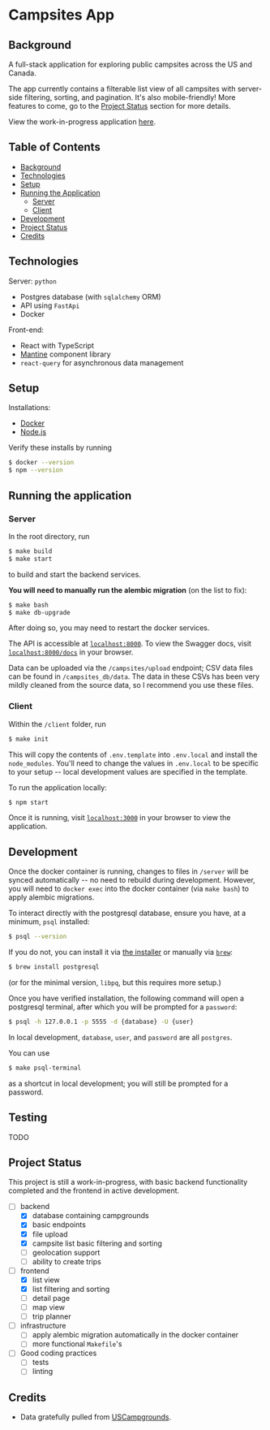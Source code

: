 # Campsites App

## Background
A full-stack application for exploring public campsites across the US and Canada.

The app currently contains a filterable list view of all campsites with server-side filtering, sorting, and pagination. It's also mobile-friendly! More features to come, go to the [Project Status](#project-status) section for more details.

View the work-in-progress application [here](https://campsites.veri.sh).

## Table of Contents
- [Background](#background)
- [Technologies](#technologies)
- [Setup](#setup)
- [Running the Application](#running-the-application)
	- [Server](#server)
	- [Client](#client)
- [Development](#development)
- [Project Status](#project-status)
- [Credits](#credits)

## Technologies
Server: `python`
- Postgres database (with `sqlalchemy` ORM)
- API using `FastApi`
- Docker

Front-end:
- React with TypeScript
- [Mantine](https://mantine.dev/) component library
- `react-query` for asynchronous data management

## Setup
Installations:
- [Docker](https://www.docker.com/)
- [Node.js](https://nodejs.org/en)

Verify these installs by running
```bash
$ docker --version
$ npm --version
```

## Running the application
### Server
In the root directory, run

```bash
$ make build
$ make start
```

to build and start the backend services.

**You will need to manually run the alembic migration** (on the list to fix):

```bash
$ make bash
$ make db-upgrade
```

After doing so, you may need to restart the docker services.

The API is accessible at [`localhost:8000`](http://localhost:8000). To view the Swagger docs, visit [`localhost:8000/docs`](http://localhost:8000/docs) in your browser.

Data can be uploaded via the `/campsites/upload` endpoint; CSV data files can be found in `/campsites_db/data`. The data in these CSVs has been very mildly cleaned from the source data, so I recommend you use these files.

### Client
Within the `/client` folder, run
```bash
$ make init
```
This will copy the contents of `.env.template` into `.env.local` and install the `node_modules`. You'll need to change the values in `.env.local` to be specific to your setup -- local development values are specified in the template.

To run the application locally:
```bash
$ npm start
```

Once it is running, visit [`localhost:3000`](http://localhost:3000) in your browser to view the application.

## Development
Once the docker container is running, changes to files in `/server` will be synced automatically -- no need to rebuild during development. However, you will need to `docker exec` into the docker container (via `make bash`) to apply alembic migrations.

To interact directly with the postgresql database, ensure you have, at a minimum, `psql` installed:

```bash
$ psql --version
```

If you do not, you can install it via [the installer](https://www.postgresql.org/download/) or manually via [`brew`](https://brew.sh/):

```bash
$ brew install postgresql
```

(or for the minimal version, `libpq`, but this requires more setup.)

Once you have verified installation, the following command will open a postgresql terminal, after which you will be prompted for a `password`:

```bash
$ psql -h 127.0.0.1 -p 5555 -d {database} -U {user}
```

In local development, `database`, `user`, and `password` are all `postgres`.

You can use
```bash
$ make psql-terminal
```
as a shortcut in local development; you will still be prompted for a password.

## Testing
TODO

## Project Status
This project is still a work-in-progress, with basic backend functionality completed and the frontend in active development.

- [ ] backend
  - [x] database containing campgrounds
  - [x] basic endpoints
  - [x] file upload
  - [x] campsite list basic filtering and sorting
  - [ ] geolocation support
  - [ ] ability to create trips
- [ ] frontend
  - [x] list view
  - [x] list filtering and sorting
  - [ ] detail page
  - [ ] map view
  - [ ] trip planner
- [ ] infrastructure
  - [ ] apply alembic migration automatically in the docker container
  - [ ] more functional `Makefile`'s
- [ ] Good coding practices
  - [ ] tests
  - [ ] linting

## Credits
- Data gratefully pulled from [USCampgrounds](http://www.uscampgrounds.info/).
